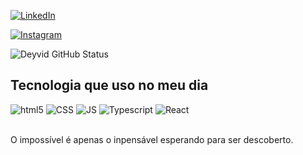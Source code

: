 [![LinkedIn](https://img.shields.io/badge/LinkedIn-0077B5?style=for-the-badge&logo=linkedin&logoColor=white)]((httpps://https://www.linkedin.com/in/deyvid-hiago/)])

[![Instagram](https://img.shields.io/badge/Instagram-E4405F?style=for-the-badge&logo=instagram&logoColor=white)](https://www.instagram.com/deyvid_hiago/)

![Deyvid GitHub Status](https://github-readme-stats.vercel.app/api?username=DeyvidHiago&show_icons=true&theme=dracula)

## Tecnologia que uso no meu dia

<div>
    <img alignm='center' alt=html5 src=https://img.shields.io/badge/HTML5-E34F26?style=for-the-badge&logo=html5&logoColor=white>   
    <img alignm='center' alt=CSS src=https://img.shields.io/badge/CSS3-1572B6?style=for-the-badge&logo=css3&logoColor=white/> 
    <img alignm='center' alt=JS src=https://img.shields.io/badge/JavaScript-F7DF1E?style=for-the-badge&logo=javascript&logoColor=black/>
    <img alignm='center' alt=Typescript src=https://img.shields.io/badge/TypeScript-007ACC?style=for-the-badge&logo=typescript&logoColor=white/>
    <img alignm='center' alt=React src=https://img.shields.io/badge/React-20232A?style=for-the-badge&logo=react&logoColor=61DAFB/>
</div><br/>

O impossível é apenas o inpensável esperando para ser descoberto.


